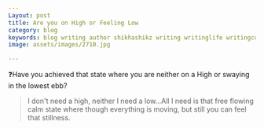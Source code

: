 ```yaml
---
Layout: post
title: Are you on High or Feeling Low
category: blog
keywords: blog writing author shikhashikz writing writinglife writingcommunity dailyblogpost dailyblogpostchallenge 
image: assets/images/2710.jpg

---
```

❓Have you achieved that state where you are neither on a High or swaying in the lowest ebb?


>I don't need a high, neither I need a low...All I need is that free flowing calm state where though everything is moving, but still you can feel that stillness.
>
